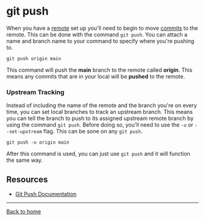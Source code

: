 # git push
When you have a [remote](./REMOTE.md) set up you'll need to begin to move [commits](./COMMIT.md) to the remote. This can be done with the command `git push`.
You can attach a name and branch name to your command to specify where you're pushing to.
```
git push origin main
```
This command will push the **main** branch to the remote called **origin**. This means any commits that are in your  local will be **pushed** to the remote.
### Upstream Tracking
Instead of including the name of the remote and the branch you're on every time, you can set local branches to track an upstream branch. 
This means you can tell the branch to push to its assigned upstream remote branch by using the command `git push`.
Before doing so, you'll need to use the `-u` or `--set-upstream` flag. This can be sone on any `git push`.
```
git push -u origin main
```
After this command is used, you can just use `git push` and it will function the same way.
## Resources
- [Git Push Documentation](https://git-scm.com/docs/git-push)
---
[Back to home](../README/md)
